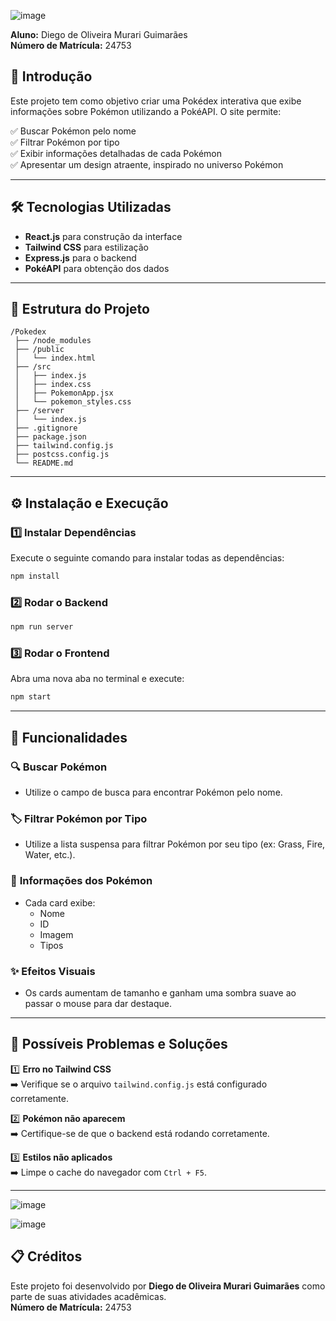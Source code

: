 ![image](https://github.com/user-attachments/assets/175c50d3-f5b6-439b-a147-af6d55052d66)

**Aluno:** Diego de Oliveira Murari Guimarães  
**Número de Matrícula:** 24753

## 📖 Introdução
Este projeto tem como objetivo criar uma Pokédex interativa que exibe informações sobre Pokémon utilizando a PokéAPI. O site permite:

✅ Buscar Pokémon pelo nome  
✅ Filtrar Pokémon por tipo  
✅ Exibir informações detalhadas de cada Pokémon  
✅ Apresentar um design atraente, inspirado no universo Pokémon

---

## 🛠️ Tecnologias Utilizadas
- **React.js** para construção da interface
- **Tailwind CSS** para estilização
- **Express.js** para o backend
- **PokéAPI** para obtenção dos dados

---

## 📂 Estrutura do Projeto
```
/Pokedex
 ├── /node_modules
 ├── /public
 │   └── index.html
 ├── /src
 │   ├── index.js
 │   ├── index.css
 │   ├── PokemonApp.jsx
 │   └── pokemon_styles.css
 ├── /server
 │   └── index.js
 ├── .gitignore
 ├── package.json
 ├── tailwind.config.js
 ├── postcss.config.js
 └── README.md
```

---

## ⚙️ Instalação e Execução
### 1️⃣ **Instalar Dependências**
Execute o seguinte comando para instalar todas as dependências:
```bash
npm install
```

### 2️⃣ **Rodar o Backend**
```bash
npm run server
```

### 3️⃣ **Rodar o Frontend**
Abra uma nova aba no terminal e execute:
```bash
npm start
```

---

## 🚀 Funcionalidades
### 🔍 **Buscar Pokémon**
- Utilize o campo de busca para encontrar Pokémon pelo nome.

### 🏷️ **Filtrar Pokémon por Tipo**
- Utilize a lista suspensa para filtrar Pokémon por seu tipo (ex: Grass, Fire, Water, etc.).

### 💬 **Informações dos Pokémon**
- Cada card exibe:
  - Nome
  - ID
  - Imagem
  - Tipos

### ✨ **Efeitos Visuais**
- Os cards aumentam de tamanho e ganham uma sombra suave ao passar o mouse para dar destaque.

---

## 🐞 Possíveis Problemas e Soluções
1️⃣ **Erro no Tailwind CSS**  
➡️ Verifique se o arquivo `tailwind.config.js` está configurado corretamente.  

2️⃣ **Pokémon não aparecem**  
➡️ Certifique-se de que o backend está rodando corretamente.  

3️⃣ **Estilos não aplicados**  
➡️ Limpe o cache do navegador com `Ctrl + F5`.  

---


![image](https://github.com/user-attachments/assets/860af4d8-fdbc-4e3c-85dd-57c52326a1b9)


![image](https://github.com/user-attachments/assets/a4cfb6b3-9726-4c7e-8371-d31d320344c4)



## 📋 Créditos
Este projeto foi desenvolvido por **Diego de Oliveira Murari Guimarães** como parte de suas atividades acadêmicas.  
**Número de Matrícula:** 24753

